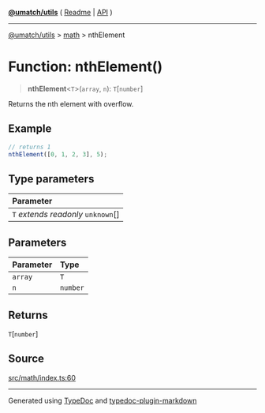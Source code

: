 [**@umatch/utils**](../../README.md) ( [Readme](../../README.md) \| [API](../../API.md) )

---

[@umatch/utils](../../API.md) > [math](../README.md) > nthElement

# Function: nthElement()

> **nthElement**\<`T`\>(`array`, `n`): `T`[`number`]

Returns the nth element with overflow.

## Example

```ts
// returns 1
nthElement([0, 1, 2, 3], 5);
```

## Type parameters

| Parameter                            |
| :----------------------------------- |
| `T` _extends_ _readonly_ `unknown`[] |

## Parameters

| Parameter | Type     |
| :-------- | :------- |
| `array`   | `T`      |
| `n`       | `number` |

## Returns

`T`[`number`]

## Source

[src/math/index.ts:60](https://github.com/umatch-oficial/utils/blob/a9008ad/src/math/index.ts#L60)

---

Generated using [TypeDoc](https://typedoc.org/) and [typedoc-plugin-markdown](https://www.npmjs.com/package/typedoc-plugin-markdown)
